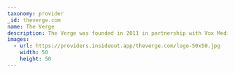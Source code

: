 ```yaml
---
taxonomy: provider
_id: theverge.com
name: The Verge
description: The Verge was founded in 2011 in partnership with Vox Media, and covers the intersection of technology, science, art, and culture. Its mission is to offer in-depth reporting and long-form feature stories, breaking news coverage, product information, and community content in a unified and cohesive manner. 
images:
  - url: https://providers.insideout.app/theverge.com/logo-50x50.jpg
    width: 50
    height: 50
---
```

